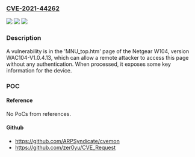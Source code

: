 ### [CVE-2021-44262](https://cve.mitre.org/cgi-bin/cvename.cgi?name=CVE-2021-44262)
![](https://img.shields.io/static/v1?label=Product&message=n%2Fa&color=blue)
![](https://img.shields.io/static/v1?label=Version&message=n%2Fa&color=blue)
![](https://img.shields.io/static/v1?label=Vulnerability&message=n%2Fa&color=brighgreen)

### Description

A vulnerability is in the 'MNU_top.htm' page of the Netgear W104, version WAC104-V1.0.4.13, which can allow a remote attacker to access this page without any authentication. When processed, it exposes some key information for the device.

### POC

#### Reference
No PoCs from references.

#### Github
- https://github.com/ARPSyndicate/cvemon
- https://github.com/zer0yu/CVE_Request

